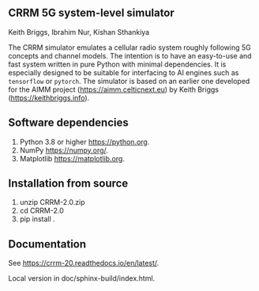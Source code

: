 CRRM 5G system-level simulator
------------------------------

Keith Briggs, Ibrahim Nur, Kishan Sthankiya

The CRRM simulator emulates a cellular radio system roughly following 5G concepts and channel models. The intention is to have an easy-to-use and fast system written in pure Python with minimal dependencies. It is especially designed to be suitable for interfacing to AI engines such as ``tensorflow`` or ``pytorch``.  The simulator is based on an earlier one developed for the AIMM project (<https://aimm.celticnext.eu>) by Keith Briggs (<https://keithbriggs.info>).

Software dependencies
---------------------

1. Python 3.8 or higher <https://python.org>.
2. NumPy <https://numpy.org/>. 
3. Matplotlib <https://matplotlib.org>.

Installation from source
-----------------------

1. unzip CRRM-2.0.zip
2. cd CRRM-2.0
3. pip install .

Documentation
-------------

See <https://crrm-20.readthedocs.io/en/latest/>.

Local version in doc/sphinx-build/index.html.
